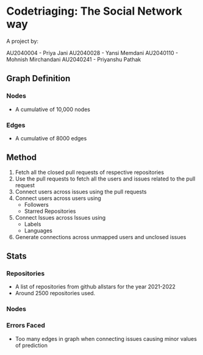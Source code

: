 # Codetriaging: The Social Network way

A project by:

AU2040004 - Priya Jani
AU2040028 - Yansi Memdani
AU2040110 - Mohnish Mirchandani
AU2040241 - Priyanshu Pathak

## Graph Definition

### Nodes

- A cumulative of 10,000 nodes

### Edges

- A cumulative of 8000 edges

## Method

1. Fetch all the closed pull requests of respective repositories
2. Use the pull requests to fetch all the users and issues related to the pull request
3. Connect users across issues using the pull requests
4. Connect users across users using
   - Followers
   - Starred Repositories
5. Connect Issues across Issues using
   - Labels
   - Languages
6. Generate connections across unmapped users and unclosed issues

## Stats

### Repositories

- A list of repositories from github allstars for the year 2021-2022
- Around 2500 repositories used.

### Nodes

### Errors Faced

- Too many edges in graph when connecting issues causing minor values of prediction
